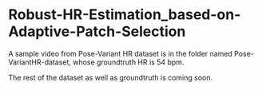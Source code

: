 # Robust-HR-Estimation_based-on-Adaptive-Patch-Selection
A sample video from Pose-Variant HR dataset is in the folder named Pose-VariantHR-dataset, whose groundtruth HR is 54 bpm.

The rest of the dataset as well as groundtruth is coming soon.
